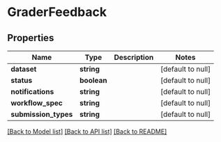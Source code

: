 # GraderFeedback

## Properties
Name | Type | Description | Notes
------------ | ------------- | ------------- | -------------
**dataset** | **string** |  | [default to null]
**status** | **boolean** |  | [default to null]
**notifications** | **string** |  | [default to null]
**workflow_spec** | **string** |  | [default to null]
**submission_types** | **string** |  | [default to null]

[[Back to Model list]](../README.md#documentation-for-models) [[Back to API list]](../README.md#documentation-for-api-endpoints) [[Back to README]](../README.md)


